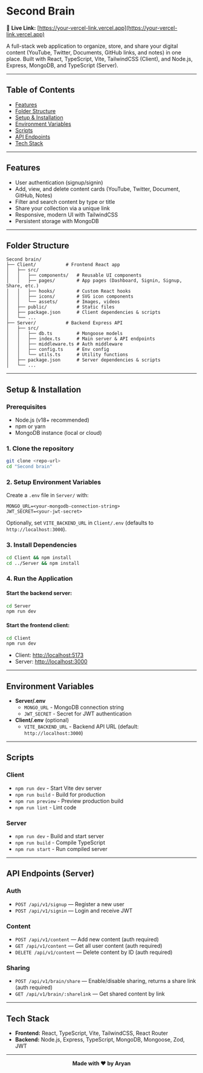 # Second Brain

🛜 **Live Link:** [https://your-vercel-link.vercel.app](https://your-vercel-link.vercel.app)

A full-stack web application to organize, store, and share your digital content (YouTube, Twitter, Documents, GitHub links, and notes) in one place. Built with React, TypeScript, Vite, TailwindCSS (Client), and Node.js, Express, MongoDB, and TypeScript (Server).

---

## Table of Contents
- [Features](#features)
- [Folder Structure](#folder-structure)
- [Setup & Installation](#setup--installation)
- [Environment Variables](#environment-variables)
- [Scripts](#scripts)
- [API Endpoints](#api-endpoints)
- [Tech Stack](#tech-stack)

---

## Features
- User authentication (signup/signin)
- Add, view, and delete content cards (YouTube, Twitter, Document, GitHub, Notes)
- Filter and search content by type or title
- Share your collection via a unique link
- Responsive, modern UI with TailwindCSS
- Persistent storage with MongoDB

---

## Folder Structure
```
Second brain/
├── Client/           # Frontend React app
│   ├── src/
│   │   ├── components/   # Reusable UI components
│   │   ├── pages/        # App pages (Dashboard, Signin, Signup, Share, etc.)
│   │   ├── hooks/        # Custom React hooks
│   │   ├── icons/        # SVG icon components
│   │   └── assets/       # Images, videos
│   ├── public/           # Static files
│   ├── package.json      # Client dependencies & scripts
│   └── ...
├── Server/           # Backend Express API
│   ├── src/
│   │   ├── db.ts         # Mongoose models
│   │   ├── index.ts      # Main server & API endpoints
│   │   ├── middleware.ts # Auth middleware
│   │   ├── config.ts     # Env config
│   │   └── utils.ts      # Utility functions
│   ├── package.json      # Server dependencies & scripts
│   └── ...
```

---

## Setup & Installation

### Prerequisites
- Node.js (v18+ recommended)
- npm or yarn
- MongoDB instance (local or cloud)

### 1. Clone the repository
```bash
git clone <repo-url>
cd "Second brain"
```

### 2. Setup Environment Variables
Create a `.env` file in `Server/` with:
```
MONGO_URL=<your-mongodb-connection-string>
JWT_SECRET=<your-jwt-secret>
```
Optionally, set `VITE_BACKEND_URL` in `Client/.env` (defaults to `http://localhost:3000`).

### 3. Install Dependencies
```bash
cd Client && npm install
cd ../Server && npm install
```

### 4. Run the Application
#### Start the backend server:
```bash
cd Server
npm run dev
```
#### Start the frontend client:
```bash
cd Client
npm run dev
```
- Client: [http://localhost:5173](http://localhost:5173)
- Server: [http://localhost:3000](http://localhost:3000)

---

## Environment Variables
- **Server/.env**
  - `MONGO_URL` - MongoDB connection string
  - `JWT_SECRET` - Secret for JWT authentication
- **Client/.env** (optional)
  - `VITE_BACKEND_URL` - Backend API URL (default: `http://localhost:3000`)

---

## Scripts
### Client
- `npm run dev` - Start Vite dev server
- `npm run build` - Build for production
- `npm run preview` - Preview production build
- `npm run lint` - Lint code

### Server
- `npm run dev` - Build and start server
- `npm run build` - Compile TypeScript
- `npm run start` - Run compiled server

---

## API Endpoints (Server)

### Auth
- `POST /api/v1/signup` — Register a new user
- `POST /api/v1/signin` — Login and receive JWT

### Content
- `POST /api/v1/content` — Add new content (auth required)
- `GET /api/v1/content` — Get all user content (auth required)
- `DELETE /api/v1/content` — Delete content by ID (auth required)

### Sharing
- `POST /api/v1/brain/share` — Enable/disable sharing, returns a share link (auth required)
- `GET /api/v1/brain/:sharelink` — Get shared content by link

---

## Tech Stack
- **Frontend:** React, TypeScript, Vite, TailwindCSS, React Router
- **Backend:** Node.js, Express, TypeScript, MongoDB, Mongoose, Zod, JWT

---

<div align="center">
  <b>Made with ❤️ by Aryan</b>
</div>
